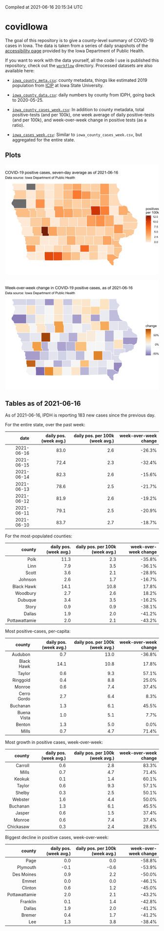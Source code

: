 Compiled at 2021-06-16 20:15:34 UTC

<!-- README.md is generated from README.Rmd. Please edit that file -->

# covidIowa

<!-- badges: start -->

<!-- badges: end -->

The goal of this repository is to give a county-level summary of
COVID-19 cases in Iowa. The data is taken from a series of daily
snapshots of the [accessibility
page](https://coronavirus.iowa.gov/pages/access) provided by the Iowa
Department of Public Health.

If you want to work with the data yourself, all the code I use is
published this repository, check out the [`workflow`](workflow)
directory. Processed datasets are also available here:

  - [`iowa_county_meta.csv`](https://raw.githubusercontent.com/ijlyttle/covidIowa/master/workflow/data/99-publish/iowa_county_meta.csv):
    county metadata, things like estimated 2019 population from
    [ICIP](https://www.icip.iastate.edu/tables/population/counties-estimates)
    at Iowa State University.

  - [`iowa_county_data.csv`](https://raw.githubusercontent.com/ijlyttle/covidIowa/master/workflow/data/99-publish/iowa_county_data.csv):
    daily numbers by county from IDPH, going back to 2020-05-25.

  - [`iowa_county_cases_week.csv`](https://raw.githubusercontent.com/ijlyttle/covidIowa/master/workflow/data/99-publish/iowa_county_data.csv):
    In addition to county metadata, total positive-tests (and per 100k),
    one week average of daily positive-tests (and per 100k), and
    week-over-week change in positive tests (as a ratio).

  - [`iowa_cases_week.csv`](https://raw.githubusercontent.com/ijlyttle/covidIowa/master/workflow/data/99-publish/iowa_cases_week.csv):
    Similar to `iowa_county_cases_week.csv`, but aggregated for the
    entire state.

## Plots

![](workflow/data/99-publish/iowa_cases.png)

![](workflow/data/99-publish/iowa_change.png)

## Tables as of 2021-06-16

As of 2021-06-16, IPDH is reporting 183 new cases since the previous
day.

For the entire state, over the past week:

|       date | daily pos. (week avg.) | daily pos. per 100k (week avg.) | week-over-week change |
| ---------: | ---------------------: | ------------------------------: | --------------------: |
| 2021-06-16 |                   83.0 |                             2.6 |               \-26.3% |
| 2021-06-15 |                   72.4 |                             2.3 |               \-32.4% |
| 2021-06-14 |                   82.3 |                             2.6 |               \-15.6% |
| 2021-06-13 |                   78.6 |                             2.5 |               \-21.7% |
| 2021-06-12 |                   81.9 |                             2.6 |               \-19.2% |
| 2021-06-11 |                   79.1 |                             2.5 |               \-20.9% |
| 2021-06-10 |                   83.7 |                             2.7 |               \-18.7% |

For the most-populated counties:

|        county | daily pos. (week avg.) | daily pos. per 100k (week avg.) | week-over-week change |
| ------------: | ---------------------: | ------------------------------: | --------------------: |
|          Polk |                   11.3 |                             2.3 |               \-35.8% |
|          Linn |                    7.9 |                             3.5 |               \-36.1% |
|         Scott |                    3.6 |                             2.1 |               \-28.9% |
|       Johnson |                    2.6 |                             1.7 |               \-16.7% |
|    Black Hawk |                   14.1 |                            10.8 |                 17.8% |
|      Woodbury |                    2.7 |                             2.6 |                 18.2% |
|       Dubuque |                    3.4 |                             3.5 |               \-16.2% |
|         Story |                    0.9 |                             0.9 |               \-38.1% |
|        Dallas |                    1.9 |                             2.0 |               \-41.2% |
| Pottawattamie |                    2.0 |                             2.1 |               \-43.2% |

Most positive-cases, per-capita:

|      county | daily pos. (week avg.) | daily pos. per 100k (week avg.) | week-over-week change |
| ----------: | ---------------------: | ------------------------------: | --------------------: |
|     Audubon |                    0.7 |                            13.0 |               \-36.8% |
|  Black Hawk |                   14.1 |                            10.8 |                 17.8% |
|      Taylor |                    0.6 |                             9.3 |                 57.1% |
|    Ringgold |                    0.4 |                             8.8 |                 25.0% |
|      Monroe |                    0.6 |                             7.4 |                 37.4% |
| Cerro Gordo |                    2.7 |                             6.4 |                  8.3% |
|    Buchanan |                    1.3 |                             6.1 |                 45.5% |
| Buena Vista |                    1.0 |                             5.1 |                  7.7% |
|      Benton |                    1.3 |                             5.0 |                  0.0% |
|       Mills |                    0.7 |                             4.7 |                 71.4% |

Most growth in positive cases, week-over-week:

|    county | daily pos. (week avg.) | daily pos. per 100k (week avg.) | week-over-week change |
| --------: | ---------------------: | ------------------------------: | --------------------: |
|   Carroll |                    0.6 |                             2.8 |                 83.3% |
|     Mills |                    0.7 |                             4.7 |                 71.4% |
|    Keokuk |                    0.1 |                             1.4 |                 60.1% |
|    Taylor |                    0.6 |                             9.3 |                 57.1% |
|    Shelby |                    0.3 |                             2.5 |                 50.1% |
|   Webster |                    1.6 |                             4.4 |                 50.0% |
|  Buchanan |                    1.3 |                             6.1 |                 45.5% |
|    Jasper |                    0.6 |                             1.5 |                 37.4% |
|    Monroe |                    0.6 |                             7.4 |                 37.4% |
| Chickasaw |                    0.3 |                             2.4 |                 28.6% |

Biggest decline in positive cases, week-over-week:

|        county | daily pos. (week avg.) | daily pos. per 100k (week avg.) | week-over-week change |
| ------------: | ---------------------: | ------------------------------: | --------------------: |
|          Page |                    0.0 |                             0.0 |               \-58.8% |
|      Plymouth |                  \-0.1 |                           \-0.6 |               \-53.9% |
|    Des Moines |                    0.9 |                             2.2 |               \-50.0% |
|         Emmet |                    0.0 |                             0.0 |               \-46.1% |
|       Clinton |                    0.6 |                             1.2 |               \-45.0% |
| Pottawattamie |                    2.0 |                             2.1 |               \-43.2% |
|      Franklin |                    0.1 |                             1.4 |               \-42.8% |
|        Dallas |                    1.9 |                             2.0 |               \-41.2% |
|        Bremer |                    0.4 |                             1.7 |               \-41.2% |
|           Lee |                    1.3 |                             3.8 |               \-38.4% |
